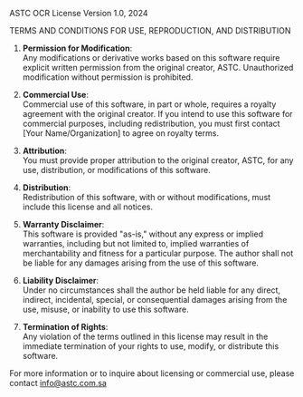 ASTC OCR License
Version 1.0, 2024

TERMS AND CONDITIONS FOR USE, REPRODUCTION, AND DISTRIBUTION

1. **Permission for Modification**:  
   Any modifications or derivative works based on this software require explicit written permission from the original creator, ASTC. Unauthorized modification without permission is prohibited.

2. **Commercial Use**:  
   Commercial use of this software, in part or whole, requires a royalty agreement with the original creator. If you intend to use this software for commercial purposes, including redistribution, you must first contact [Your Name/Organization] to agree on royalty terms.

3. **Attribution**:  
   You must provide proper attribution to the original creator, ASTC, for any use, distribution, or modifications of this software.

4. **Distribution**:  
   Redistribution of this software, with or without modifications, must include this license and all notices.

5. **Warranty Disclaimer**:  
   This software is provided "as-is," without any express or implied warranties, including but not limited to, implied warranties of merchantability and fitness for a particular purpose. The author shall not be liable for any damages arising from the use of this software.

6. **Liability Disclaimer**:  
   Under no circumstances shall the author be held liable for any direct, indirect, incidental, special, or consequential damages arising from the use, misuse, or inability to use this software.

7. **Termination of Rights**:  
   Any violation of the terms outlined in this license may result in the immediate termination of your rights to use, modify, or distribute this software.

For more information or to inquire about licensing or commercial use, please contact info@astc.com.sa
